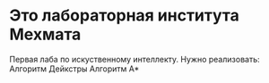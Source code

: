 # Это лабораторная института Мехмата
Первая лаба по искуственному интеллекту. Нужно реализовать:
Алгоритм Дейкстры
Алгоритм A*